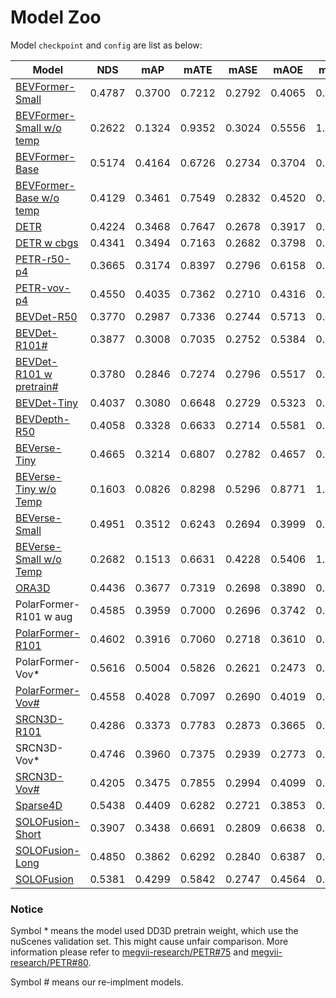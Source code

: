 # Model Zoo

Model `checkpoint` and `config` are list as below:

| **Model** | **NDS** | **mAP** | **mATE** | **mASE** | **mAOE** | **mAVE** | **mAAE** |  **Clean** |  **Corrupt** | **Ckpt** |
| ------- | :-------: | :-------: | :-------: | :-------: |:-------: | :-------: | :-------: |:-------: | :-------: | :-------: | 
| [BEVFormer-Small](../docs/results/BEVFormer-Small.md)   |  0.4787    | 0.3700    | 0.7212     | 0.2792     | 0.4065     | 0.4364     | 0.2201     | [config](./BEVFormer/projects/configs/bevformer/bevformer_small.py) | [config](./BEVFormer/projects/configs/robust_test/bevformer_small.py) | [ckpt](https://github.com/zhiqi-li/storage/releases/download/v1.0/bevformer_small_epoch_24.pth) |
|  [BEVFormer-Small w/o temp](../docs/results/BEVFormer-Small-SingleFrame.md)   | 0.2622    | 0.1324    | 0.9352     | 0.3024     | 0.5556     | 1.1106     | 0.2466     | [config](./BEVFormer/projects/configs/bevformer/bevformer_small_no_temp.py) | [config](./BEVFormer/projects/configs/robust_test/) | [ckpt](https://github.com/zhiqi-li/storage/releases/download/v1.0/bevformer_small_epoch_24.pth) |
|  [BEVFormer-Base](../docs/results/BEVFormer-Base.md)   |  0.5174    | 0.4164    | 0.6726     | 0.2734     | 0.3704     | 0.3941     | 0.1974     | [config](./BEVFormer/projects/configs/bevformer/bevformer_base.py) | [config](./BEVFormer/projects/configs/robust_test/bevformer_base.py) | [ckpt](https://github.com/zhiqi-li/storage/releases/download/v1.0/bevformer_r101_dcn_24ep.pth) |
|  [BEVFormer-Base w/o temp](../docs/results/BEVFormer-Base-SingleFrame.md)   | 0.4129    | 0.3461    | 0.7549     | 0.2832     | 0.4520     | 0.8917     | 0.2194     | [config](./BEVFormer/projects/configs/bevformer/bevformer_base.py) | [config](./BEVFormer/projects/configs/robust_test/bevformer_base_no_temp.py.py) | [ckpt](https://github.com/zhiqi-li/storage/releases/download/v1.0/bevformer_r101_dcn_24ep.pth) |
|  [DETR](../docs/results/DETR3D.md)   | 0.4224 | 0.3468 | 0.7647 | 0.2678 | 0.3917 | 0.8754 | 0.2108 | [config](./DETR3D//projects/configs/detr3d/detr3d_res101_gridmask.py) | [config](./DETR3D//projects/configs/robust_test/detr3d_res101_gridmask.py) |[ckpt](https://drive.google.com/file/d/1YWX-jIS6fxG5_JKUBNVcZtsPtShdjE4O/view?usp=sharing) |
|  [DETR w cbgs](../docs/results/DETR3D-w-cbgs.md)  | 0.4341 | 0.3494 | 0.7163 | 0.2682 | 0.3798 | 0.8421 | 0.1997 | [config](./DETR3D//projects/configs/detr3d/detr3d_res101_gridmask_cbgs.py) | [config](./DETR3D//projects//configs/robust_test/detr3d_res101_gridmask_cbgs.py) | [ckpt](https://drive.google.com/file/d/1YWX-jIS6fxG5_JKUBNVcZtsPtShdjE4O/view?usp=sharing) |
|  [PETR-r50-p4](../docs/results/PETR-r50.md)   | 0.3665 | 0.3174 | 0.8397 | 0.2796 | 0.6158 | 0.9543 | 0.2326 | [config](./PETR/projects/configs/petr/petr_r50dcn_gridmask_p4.py) | [config](./PETR/projects/configs/robust_test/petr_r50dcn_gridmask_p4.py) | [ckpt](https://drive.google.com/file/d/1eYymeIbS0ecHhQcB8XAFazFxLPm3wIHY/view?usp=sharing) |
|  [PETR-vov-p4](../docs/results/PETR-vov.md)   | 0.4550 | 0.4035 | 0.7362 | 0.2710 | 0.4316 | 0.8249 | 0.2039 | [config](./PETR/projects/configs/petr/petr_vovnet_gridmask_p4_1600x640.py) | [config](./PETR/projects/configs/robust_test/petr_vovnet_gridmask_p4_1600x640.py) | [ckpt](https://drive.google.com/file/d/1eYymeIbS0ecHhQcB8XAFazFxLPm3wIHY/view?usp=sharing) |
|  [BEVDet-R50](../docs/results/BEVDet-r50.md)    | 0.3770 | 0.2987 | 0.7336 | 0.2744 | 0.5713 | 0.9051 | 0.2394 | [config](./BEVDet/configs/robust_test/bevdet-r50.py) | [config](./BEVDet/configs/bevdet/bevdet-r50.py) | [ckpt](https://drive.google.com/drive/folders/1VnJv-dNb6-gkKTq7uC_Q6YsRq_q3NI-t) |
|  [BEVDet-R101#](../docs/results/BEVDet-r101.md)    | 0.3877 | 0.3008 | 0.7035 | 0.2752 | 0.5384 | 0.8715 | 0.2379 | [config](./BEVDet/configs/bevdet/bevdet-r101.py) | [config](./BEVDet/configs/robust_test/bevdet-r101.py) | ckpt |
|  [BEVDet-R101 w pretrain#](../docs/results/BEVDet-r101-FCOS3D-Pretrain.md)    | 0.3780 | 0.2846 | 0.7274	| 0.2796 | 0.5517 | 0.8581 | 0.2264 | [config](./BEVDet/configs/bevdet/bevdet-r101-fcos-pretrain-cbgs-coslr.py) | [config](./BEVDet/configs/robust_test/bevdet-r101-fcos-pretrain-coslr.py) | ckpt |
|  [BEVDet-Tiny](../docs/results/BEVDet-Swin-Tiny.md)    | 0.4037 | 0.3080 | 0.6648 | 0.2729 | 0.5323 | 0.8278 | 0.2050 | [config](./BEVDet/configs/robust_test/bevdet-sttiny.py) | [config](./BEVDet/configs/bevdet/bevdet-sttiny.py) | [ckpt](https://drive.google.com/drive/folders/1VnJv-dNb6-gkKTq7uC_Q6YsRq_q3NI-t) |
|  [BEVDepth-R50](../docs/results/BEVDepth-r50.md)   | 0.4058 | 0.3328 | 0.6633 | 0.2714 | 0.5581 | 0.8763 | 0.2369 | [config](./BEVDet/configs/robust_test/bevdepth-r50.py)  | [config](./BEVDet/configs/bevdepth/bevdepth-r50.py) | [ckpt](https://drive.google.com/drive/folders/1VnJv-dNb6-gkKTq7uC_Q6YsRq_q3NI-t) |
|  [BEVerse-Tiny](../docs/results/BEVerse-Tiny.md)   | 0.4665 | 0.3214  | 0.6807 | 0.2782 | 0.4657 | 0.3281 | 0.1893 | [config](./BEVerse//projects//configs/beverse_tiny.py)  | [config](./BEVerse//projects//configs//robust_test/beverse_tiny.py) | [ckpt](https://drive.google.com/file/d/1S2o8v6YFkeHMuJIpw-SWNDGySacH1xCV/view?usp=sharing) |
|  [BEVerse-Tiny w/o Temp](../docs/results/BEVerse-Tiny-SingleFrame.md)   | 0.1603 | 0.0826 | 0.8298 | 0.5296 | 0.8771 | 1.2639 | 0.5739 | [config](./BEVerse//projects//configs/beverse_singleframe_tiny.py)  | [config](./BEVerse//projects//configs//robust_test/beverse_singleframe_tiny.py) | [ckpt](https://drive.google.com/file/d/1S2o8v6YFkeHMuJIpw-SWNDGySacH1xCV/view?usp=sharing) |
|  [BEVerse-Small](../docs/results/BEVerse-Small.md)   | 0.4951 | 0.3512  | 0.6243 | 0.2694 | 0.3999 | 0.3292 | 0.1827 | [config](./BEVerse//projects//configs/beverse_small.py)  | [config](./BEVerse//projects//configs//robust_test/beverse_small.py) | [ckpt](https://drive.google.com/file/d/1S2o8v6YFkeHMuJIpw-SWNDGySacH1xCV/view?usp=sharing) |
|  [BEVerse-Small w/o Temp](../docs/results/BEVerse-Small-SingleFrame.md)   | 0.2682 | 0.1513  | 0.6631 | 0.4228 | 0.5406 | 1.3996 | 0.4483 | [config](./BEVerse//projects/configs/beverse_singleframe_small.py)  | [config](./BEVerse//projects//configs/beverse_singleframe_small.py) | [ckpt](https://drive.google.com/file/d/1S2o8v6YFkeHMuJIpw-SWNDGySacH1xCV/view?usp=sharing) |
|  [ORA3D](../docs/results/ORA3D.md)   | 0.4436 | 0.3677 | 0.7319 | 0.2698 | 0.3890 | 0.8150 | 0.1975 | [config](./ora3d/projects/configs/ora3d_res101.py) |  [config](./ora3d/projects/configs/robust_test/ora3d_res101.py) | [ckpt](https://drive.google.com/file/d/1jft64_8BJv3JjNrITS-f64wYcb5j3mxF/view?usp=sharing) |
|  PolarFormer-R101 w aug   | 0.4585 | 0.3959 | 0.7000 | 0.2696 | 0.3742 | 0.8396 | 0.2113 | [config](./PolarFormer/projects/configs/polarformer/polarformer_r101.py) |  [config](./PolarFormer/projects/configs/robust_test/polarformer_r101.py) | [ckpt](https://drive.google.com/file/d/1Jgh49QJXls6XP6OAGhm744JHCGb7dGpP/view?usp=share_link) |
|  [PolarFormer-R101](./polarformer_r101_without_bev_aug.log)   | 0.4602 | 0.3916 | 0.7060 | 0.2718 | 0.3610 | 0.8079 | 0.2093 | [config](./PolarFormer/projects/configs/polarformer/polarformer_r101_without_bev_aug.py) |  [config](./PolarFormer/projects/configs/robust_test/polarformer_r101_without_bev_aug.py) | [ckpt](https://drive.google.com/file/d/1Jgh49QJXls6XP6OAGhm744JHCGb7dGpP/view?usp=share_link) |
|  PolarFormer-Vov*   | 0.5616  | 0.5004  | 0.5826  | 0.2621 | 0.2473  | 0.6015  | 0.1926  | config |  config | [ckpt](https://drive.google.com/file/d/1c5rgTpHA98dFKmQ9BJN0zZbSuBFT8_Bt/view?usp=share_link) |
|  [PolarFormer-Vov#](../docs/results/PolarFormer-Vov.md)   | 0.4558  | 0.4028  | 0.7097  | 0.2690 | 0.4019  | 0.8682  | 0.2072  | [config](./PolarFormer/projects/configs/polarformer/polarformer_vovnet.py) |  [config](./PolarFormer/projects/configs/robust_test/polarformer_vovnet.py) | ckpt |
|  [SRCN3D-R101](../docs/results/SRCN3D-r101.md)   | 0.4286 | 0.3373 | 0.7783 | 0.2873 | 0.3665 | 0.7806 | 0.1878 | [config](./SRCN3D/projects/configs/srcn3d/srcn3d_res101_roi7_nusc.py) |  [config](./SRCN3D/projects/configs/robust_test/srcn3d_res101_roi7_nusc.py) | [ckpt](https://drive.google.com/uc?export=download&id=1z5Vc7Apfu0TNOMkPZTF1prj4bK5dm3CH) |
|  SRCN3D-Vov*   | 0.4746 | 0.3960 | 0.7375 | 0.2939 | 0.2773 | 0.7281 | 0.1974 | config |  config | [ckpt](https://drive.google.com/uc?export=download&id=10VgRY_Q0RahJfyY58dQr1n14OVq6Wsl3) |
|  [SRCN3D-Vov#](../docs/results/SRCN3D-Vov.md)   | 0.4205 | 0.3475 | 0.7855 | 0.2994 | 0.4099 | 0.8352 | 0.2030 | [config](./SRCN3D/projects/configs/srcn3d/srcn3d_v2-99_roi7_nusc_dd3d.py) |  [config](./SRCN3D/projects/configs/robust_test/srcn3d_v2-99_roi7_nusc_dd3d.py) | ckpt |
|  [Sparse4D](../docs/results/Sparse4D-r101.md)   | 0.5438 | 0.4409 | 0.6282 | 0.2721 | 0.3853 | 0.2922 | 0.1888 | [config](./Sparse4D/projects/configs/sparse4d_r101_H1.py) |  [config](./Sparse4D/projects/configs/robust_test/sparse4d_r101_H4.py) | [ckpt](https://github.com/linxuewu/Sparse4D/releases/download/v0.0/sparse4d_release.pth) |
|  [SOLOFusion-Short](../docs/results/SOLOFusion-short.md)   | 0.3907 | 0.3438 | 0.6691 | 0.2809 | 0.6638 | 0.8803 | 0.3180 | [config](./SOLOFusion/configs/solofusion/r50-shortonly-fp16.py) |  [config](./SOLOFusion//configs/robust_test/solofusion-rr50-shortonly-fp16.py) | [ckpt](https://github.com/Divadi/SOLOFusion/releases/download/v0.1.0/r50-shortonly-fp16_ema.pth) |
|  [SOLOFusion-Long](../docs/results/SOLOFusion-Long.md)   | 0.4850 | 0.3862 | 0.6292 | 0.2840 | 0.6387 | 0.3151 | 0.2141 | [config](./SOLOFusion/configs/solofusion/r50-longonly-fp16_phase2.py) |  [config](./SOLOFusion//configs/robust_test/solofusion-rr50-longonly-fp16_phase2.py) | [ckpt](https://github.com/Divadi/SOLOFusion/releases/download/v0.1.0/r50-longonly-fp16_phase2_ema.pth) |
|  [SOLOFusion](../docs/results/SOLOFusion.md)   | 0.5381 | 0.4299 | 0.5842 | 0.2747 | 0.4564 | 0.2426 | 0.2103 | [config](./SOLOFusion/configs/solofusion/r50-fp16-cbgs_phase2.py) |  [config](./SOLOFusion//configs/robust_test/solofusion-rr50-fp16-cbgs_phase2.py) | [ckpt](https://github.com/Divadi/SOLOFusion/releases/download/v0.1.0/r50-fp16-cbgs_phase2_ema.pth) |


### Notice

Symbol * means the model used DD3D pretrain weight, which use the nuScenes validation set. This might cause unfair comparison. More information please refer to  [megvii-research/PETR#75](https://github.com/megvii-research/PETR/issues/75#issuecomment-1323666167) and [megvii-research/PETR#80](https://github.com/megvii-research/PETR/issues/80).

Symbol # means our re-implment models.